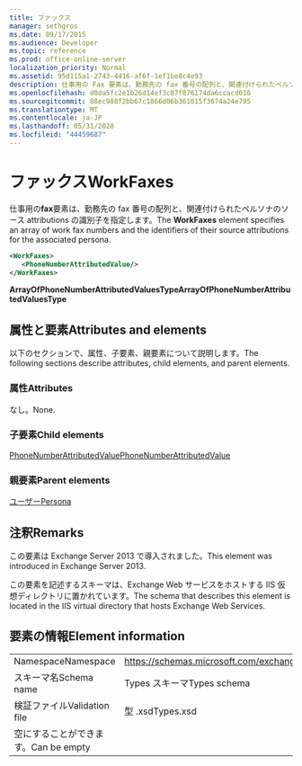 ```yaml
---
title: ファックス
manager: sethgros
ms.date: 09/17/2015
ms.audience: Developer
ms.topic: reference
ms.prod: office-online-server
localization_priority: Normal
ms.assetid: 95d115a1-2743-4416-af6f-1ef1be8c4e93
description: 仕事用の Fax 要素は、勤務先の fax 番号の配列と、関連付けられたペルソナのソース attributions の識別子を指定します。
ms.openlocfilehash: d0da5fc2e1b26d14ef3c07f876174da6ccacd016
ms.sourcegitcommit: 88ec988f2bb67c1866d06b361615f3674a24e795
ms.translationtype: MT
ms.contentlocale: ja-JP
ms.lasthandoff: 05/31/2020
ms.locfileid: "44459687"
---
```

# <a name="workfaxes"></a><span data-ttu-id="8cc29-103">ファックス</span><span class="sxs-lookup"><span data-stu-id="8cc29-103">WorkFaxes</span></span>

<span data-ttu-id="8cc29-104">仕事用の**fax**要素は、勤務先の fax 番号の配列と、関連付けられたペルソナのソース attributions の識別子を指定します。</span><span class="sxs-lookup"><span data-stu-id="8cc29-104">The **WorkFaxes** element specifies an array of work fax numbers and the identifiers of their source attributions for the associated persona.</span></span> 
  
```XML
<WorkFaxes>
   <PhoneNumberAttributedValue/>
</WorkFaxes>
```

 <span data-ttu-id="8cc29-105">**ArrayOfPhoneNumberAttributedValuesType**</span><span class="sxs-lookup"><span data-stu-id="8cc29-105">**ArrayOfPhoneNumberAttributedValuesType**</span></span>
## <a name="attributes-and-elements"></a><span data-ttu-id="8cc29-106">属性と要素</span><span class="sxs-lookup"><span data-stu-id="8cc29-106">Attributes and elements</span></span>

<span data-ttu-id="8cc29-107">以下のセクションで、属性、子要素、親要素について説明します。</span><span class="sxs-lookup"><span data-stu-id="8cc29-107">The following sections describe attributes, child elements, and parent elements.</span></span>
  
### <a name="attributes"></a><span data-ttu-id="8cc29-108">属性</span><span class="sxs-lookup"><span data-stu-id="8cc29-108">Attributes</span></span>

<span data-ttu-id="8cc29-109">なし。</span><span class="sxs-lookup"><span data-stu-id="8cc29-109">None.</span></span>
  
### <a name="child-elements"></a><span data-ttu-id="8cc29-110">子要素</span><span class="sxs-lookup"><span data-stu-id="8cc29-110">Child elements</span></span>

[<span data-ttu-id="8cc29-111">PhoneNumberAttributedValue</span><span class="sxs-lookup"><span data-stu-id="8cc29-111">PhoneNumberAttributedValue</span></span>](phonenumberattributedvalue.md)
  
### <a name="parent-elements"></a><span data-ttu-id="8cc29-112">親要素</span><span class="sxs-lookup"><span data-stu-id="8cc29-112">Parent elements</span></span>

[<span data-ttu-id="8cc29-113">ユーザー</span><span class="sxs-lookup"><span data-stu-id="8cc29-113">Persona</span></span>](persona.md)
  
## <a name="remarks"></a><span data-ttu-id="8cc29-114">注釈</span><span class="sxs-lookup"><span data-stu-id="8cc29-114">Remarks</span></span>

<span data-ttu-id="8cc29-115">この要素は Exchange Server 2013 で導入されました。</span><span class="sxs-lookup"><span data-stu-id="8cc29-115">This element was introduced in Exchange Server 2013.</span></span>
  
<span data-ttu-id="8cc29-116">この要素を記述するスキーマは、Exchange Web サービスをホストする IIS 仮想ディレクトリに置かれています。</span><span class="sxs-lookup"><span data-stu-id="8cc29-116">The schema that describes this element is located in the IIS virtual directory that hosts Exchange Web Services.</span></span>
  
## <a name="element-information"></a><span data-ttu-id="8cc29-117">要素の情報</span><span class="sxs-lookup"><span data-stu-id="8cc29-117">Element information</span></span>

|||
|:-----|:-----|
|<span data-ttu-id="8cc29-118">Namespace</span><span class="sxs-lookup"><span data-stu-id="8cc29-118">Namespace</span></span>  <br/> |https://schemas.microsoft.com/exchange/services/2006/types  <br/> |
|<span data-ttu-id="8cc29-119">スキーマ名</span><span class="sxs-lookup"><span data-stu-id="8cc29-119">Schema name</span></span>  <br/> |<span data-ttu-id="8cc29-120">Types スキーマ</span><span class="sxs-lookup"><span data-stu-id="8cc29-120">Types schema</span></span>  <br/> |
|<span data-ttu-id="8cc29-121">検証ファイル</span><span class="sxs-lookup"><span data-stu-id="8cc29-121">Validation file</span></span>  <br/> |<span data-ttu-id="8cc29-122">型 .xsd</span><span class="sxs-lookup"><span data-stu-id="8cc29-122">Types.xsd</span></span>  <br/> |
|<span data-ttu-id="8cc29-123">空にすることができます。</span><span class="sxs-lookup"><span data-stu-id="8cc29-123">Can be empty</span></span>  <br/> ||
   

